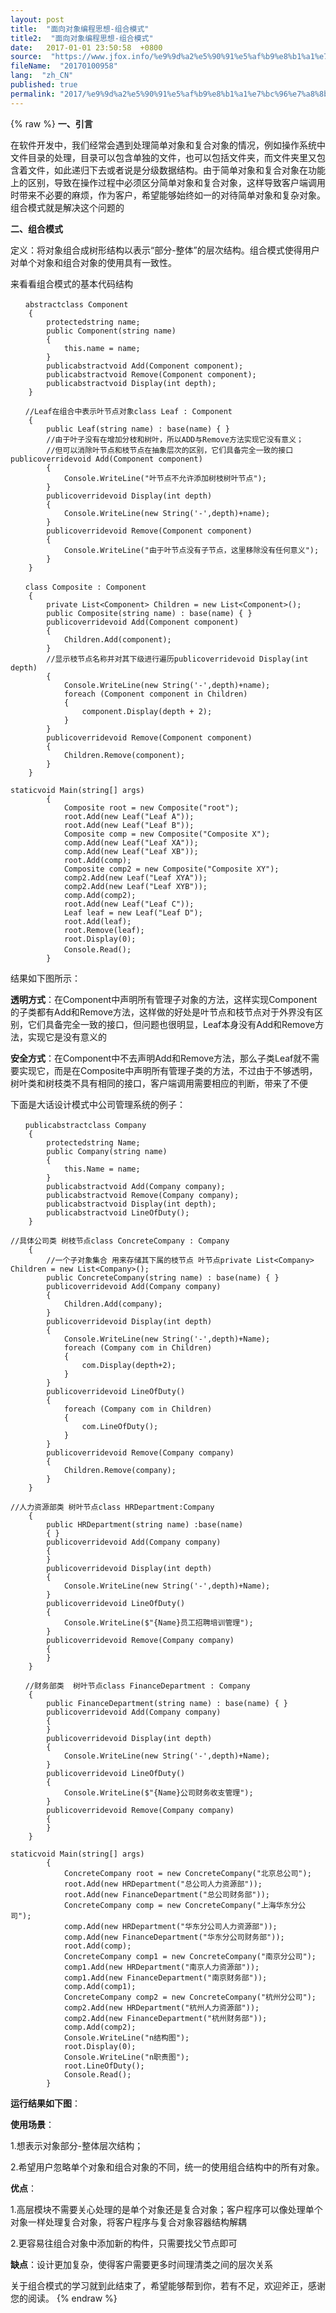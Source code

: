 ```yaml
---
layout: post
title:  "面向对象编程思想-组合模式"
title2:  "面向对象编程思想-组合模式"
date:   2017-01-01 23:50:58  +0800
source:  "https://www.jfox.info/%e9%9d%a2%e5%90%91%e5%af%b9%e8%b1%a1%e7%bc%96%e7%a8%8b%e6%80%9d%e6%83%b3-%e7%bb%84%e5%90%88%e6%a8%a1%e5%bc%8f.html"
fileName:  "20170100958"
lang:  "zh_CN"
published: true
permalink: "2017/%e9%9d%a2%e5%90%91%e5%af%b9%e8%b1%a1%e7%bc%96%e7%a8%8b%e6%80%9d%e6%83%b3-%e7%bb%84%e5%90%88%e6%a8%a1%e5%bc%8f.html"
---
```

{% raw %}
**一、引言**

在软件开发中，我们经常会遇到处理简单对象和复合对象的情况，例如操作系统中文件目录的处理，目录可以包含单独的文件，也可以包括文件夹，而文件夹里又包含着文件，如此递归下去或者说是分级数据结构。由于简单对象和复合对象在功能上的区别，导致在操作过程中必须区分简单对象和复合对象，这样导致客户端调用时带来不必要的麻烦，作为客户，希望能够始终如一的对待简单对象和复杂对象。组合模式就是解决这个问题的

**二、组合模式**

定义：将对象组合成树形结构以表示“部分-整体”的层次结构。组合模式使得用户对单个对象和组合对象的使用具有一致性。

来看看组合模式的基本代码结构

    　　abstractclass Component
        {
            protectedstring name;
            public Component(string name)
            {
                this.name = name;
            }
            publicabstractvoid Add(Component component);
            publicabstractvoid Remove(Component component);
            publicabstractvoid Display(int depth);
        }

    　　//Leaf在组合中表示叶节点对象class Leaf : Component
        {
            public Leaf(string name) : base(name) { }
            //由于叶子没有在增加分枝和树叶，所以ADD与Remove方法实现它没有意义；
            //但可以消除叶节点和枝节点在抽象层次的区别，它们具备完全一致的接口publicoverridevoid Add(Component component)
            {
                Console.WriteLine("叶节点不允许添加树枝树叶节点");
            }
            publicoverridevoid Display(int depth)
            {
                Console.WriteLine(new String('-',depth)+name);
            }
            publicoverridevoid Remove(Component component)
            {
                Console.WriteLine("由于叶节点没有子节点，这里移除没有任何意义");
            }
        }

    　　class Composite : Component
        {
            private List<Component> Children = new List<Component>();
            public Composite(string name) : base(name) { }
            publicoverridevoid Add(Component component)
            {
                Children.Add(component);
            }
            //显示枝节点名称并对其下级进行遍历publicoverridevoid Display(int depth)
            {
                Console.WriteLine(new String('-',depth)+name);
                foreach (Component component in Children)
                {
                    component.Display(depth + 2);
                }
            }
            publicoverridevoid Remove(Component component)
            {
                Children.Remove(component);
            }
        }

    staticvoid Main(string[] args)
            {
                Composite root = new Composite("root");
                root.Add(new Leaf("Leaf A"));
                root.Add(new Leaf("Leaf B"));
                Composite comp = new Composite("Composite X");
                comp.Add(new Leaf("Leaf XA"));
                comp.Add(new Leaf("Leaf XB"));
                root.Add(comp);
                Composite comp2 = new Composite("Composite XY");
                comp2.Add(new Leaf("Leaf XYA"));
                comp2.Add(new Leaf("Leaf XYB"));
                comp.Add(comp2);
                root.Add(new Leaf("Leaf C"));
                Leaf leaf = new Leaf("Leaf D");
                root.Add(leaf);
                root.Remove(leaf);
                root.Display(0);
     　　　　　　 Console.Read();
            }

结果如下图所示：

**透明方式**：在Component中声明所有管理子对象的方法，这样实现Component的子类都有Add和Remove方法，这样做的好处是叶节点和枝节点对于外界没有区别，它们具备完全一致的接口，但问题也很明显，Leaf本身没有Add和Remove方法，实现它是没有意义的

**安全方式**：在Component中不去声明Add和Remove方法，那么子类Leaf就不需要实现它，而是在Composite中声明所有管理子类的方法，不过由于不够透明，树叶类和树枝类不具有相同的接口，客户端调用需要相应的判断，带来了不便

下面是大话设计模式中公司管理系统的例子：

    　　publicabstractclass Company
        {
            protectedstring Name;
            public Company(string name)
            {
                this.Name = name;
            }
            publicabstractvoid Add(Company company);
            publicabstractvoid Remove(Company company);
            publicabstractvoid Display(int depth);
            publicabstractvoid LineOfDuty();
        }

    //具体公司类 树枝节点class ConcreteCompany : Company
        {
            //一个子对象集合 用来存储其下属的枝节点 叶节点private List<Company> Children = new List<Company>();
            public ConcreteCompany(string name) : base(name) { }
            publicoverridevoid Add(Company company)
            {
                Children.Add(company);
            }
            publicoverridevoid Display(int depth)
            {
                Console.WriteLine(new String('-',depth)+Name);
                foreach (Company com in Children)
                {
                    com.Display(depth+2);
                }
            }
            publicoverridevoid LineOfDuty()
            {
                foreach (Company com in Children)
                {
                    com.LineOfDuty();
                }
            }
            publicoverridevoid Remove(Company company)
            {
                Children.Remove(company);
            }
        }

    //人力资源部类 树叶节点class HRDepartment:Company
        {
            public HRDepartment(string name) :base(name)
            { }
            publicoverridevoid Add(Company company)
            {
            }
            publicoverridevoid Display(int depth)
            {
                Console.WriteLine(new String('-',depth)+Name);
            }
            publicoverridevoid LineOfDuty()
            {
                Console.WriteLine($"{Name}员工招聘培训管理");
            }
            publicoverridevoid Remove(Company company)
            {
            }
        }

    　　//财务部类  树叶节点class FinanceDepartment : Company
        {
            public FinanceDepartment(string name) : base(name) { }
            publicoverridevoid Add(Company company)
            {
            }
            publicoverridevoid Display(int depth)
            {
                Console.WriteLine(new String('-',depth)+Name);
            }
            publicoverridevoid LineOfDuty()
            {
                Console.WriteLine($"{Name}公司财务收支管理");
            }
            publicoverridevoid Remove(Company company)
            {
            }
        }

    staticvoid Main(string[] args)
            {       
                ConcreteCompany root = new ConcreteCompany("北京总公司");
                root.Add(new HRDepartment("总公司人力资源部"));
                root.Add(new FinanceDepartment("总公司财务部"));
                ConcreteCompany comp = new ConcreteCompany("上海华东分公司");
                comp.Add(new HRDepartment("华东分公司人力资源部"));
                comp.Add(new FinanceDepartment("华东分公司财务部"));
                root.Add(comp);
                ConcreteCompany comp1 = new ConcreteCompany("南京分公司");
                comp1.Add(new HRDepartment("南京人力资源部"));
                comp1.Add(new FinanceDepartment("南京财务部"));
                comp.Add(comp1);
                ConcreteCompany comp2 = new ConcreteCompany("杭州分公司");
                comp2.Add(new HRDepartment("杭州人力资源部"));
                comp2.Add(new FinanceDepartment("杭州财务部"));
                comp.Add(comp2);
                Console.WriteLine("n结构图");
                root.Display(0);
                Console.WriteLine("n职责图");
                root.LineOfDuty();
                Console.Read();
            }

**运行结果如下图**：

**使用场景**：

1.想表示对象部分-整体层次结构；

2.希望用户忽略单个对象和组合对象的不同，统一的使用组合结构中的所有对象。

**优点**：

1.高层模块不需要关心处理的是单个对象还是复合对象；客户程序可以像处理单个对象一样处理复合对象，将客户程序与复合对象容器结构解耦

2.更容易往组合对象中添加新的构件，只需要找父节点即可

**缺点**：设计更加复杂，使得客户需要更多时间理清类之间的层次关系

关于组合模式的学习就到此结束了，希望能够帮到你，若有不足，欢迎斧正，感谢您的阅读。
{% endraw %}